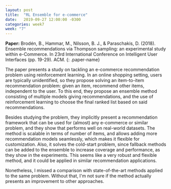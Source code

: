 ```yaml
---
layout: post
title:  "RL Ensemble for e-commerce"
date:   2019-09-27 12:00:00 -0300
categories: week7
week: "7"
---
```


**Paper:** Brodén, B., Hammar, M., Nilsson, B. J., & Paraschakis, D. (2018). Ensemble recommendations via Thompson sampling: an experimental study within e-Commerce. In 23rd International Conference on Intelligent User Interfaces (pp. 19-29). ACM.
{: .paper-name}


The paper presents a study on tackling an e-commerce recommendation problem using reinforcement learning.
In an online shopping setting, users are typically unidentified, so they propose solving an item-to-item recommendation problem: given an item, recommend other items, independent to the user.
To this end, they propose an ensemble method consisting of multiple models giving recommendations, and the use of reinforcement learning to choose the final ranked list based on said recommendations.


Besides studying the problem, they implicitly present a recommendation framework that can be used for (almost) any e-commerce or similar problem, and they show that performs well on real-world datasets.
The method is scalable in terms of number of items, and allows adding more recommendation models seamlessly, which makes it flexible for customization.
Also, it solves the cold-start problem, since fallback methods can be added to the ensemble to increase coverage and performance, as they show in the experiments.
This seems like a very robust and flexible method, and it could be applied in similar recommendation applications.


Nonetheless, I missed a comparison with state-of-the-art methods applied to the same problem.
Without that, I'm not sure if the method actually presents an improvement to other approaches.
